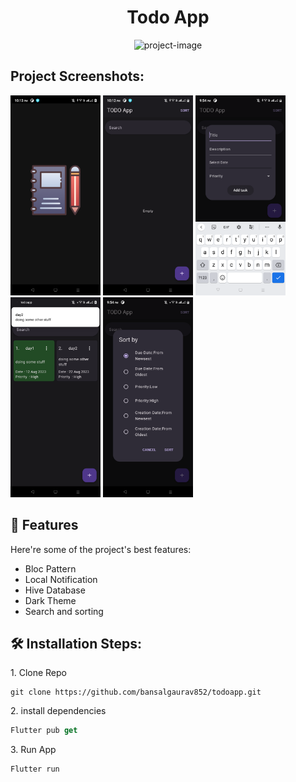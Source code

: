 <h1 align="center" id="title">Todo App</h1>

<p align="center"><img src="https://socialify.git.ci/bansalgaurav852/todoapp/image?description=1&amp;language=1&amp;name=1&amp;owner=1&amp;stargazers=1&amp;theme=Light" alt="project-image"></p>

<h2>Project Screenshots:</h2>

<img src="/preview/todo1.png" alt="project-screenshot" width="144" height="320">
<img src="/preview/todo2.png" alt="project-screenshot" width="144" height="320">
<img src="/preview/todo3.png" alt="project-screenshot" width="144" height="320">
<img src="/preview/todo4.png" alt="project-screenshot" width="144" height="320">
<img src="/preview/todo5.png" alt="project-screenshot" width="144" height="320">

<h2>🧐 Features</h2>

Here're some of the project's best features:

- Bloc Pattern
- Local Notification
- Hive Database
- Dark Theme
- Search and sorting

<h2>🛠️ Installation Steps:</h2>

<p>1. Clone Repo</p>

```
git clone https://github.com/bansalgaurav852/todoapp.git
```

<p>2. install dependencies</p>

```dart
Flutter pub get
```

<p>3. Run App</p>

```dart
Flutter run
```
